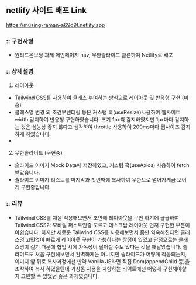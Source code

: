 ## netlify 사이트 배포 Link <br/>
https://musing-raman-a69d9f.netlify.app

### :: 구현사항

- 원티드온보딩 과제 메인페이지 nav, 무한슬라이드 클론하여 Netlify로 배포

### :: 상세설명

1. 레이아웃
- Tailwind CSS를 사용하여 클래스 부여하는 방식으로 레이아웃 및 반응형 구현 (미흡)
- 클래스명 변경 외 조건부렌더링 등은 커스텀 훅(useResize)사용하여 웹사이트 width 감지하여 반응형 구현하였습니다. 초기 1px씩 감지하였지만 1px마다 감지하는 것은 성능상 좋지 않다고 생각하여 throttle 사용하여 200ms마다 웹사이즈 감지하게 하였습니다.
- 
2. 무한슬라이드 (구현중) 
- 슬라이드 이미지 Mock Data에 저장하였고, 커스텀 훅(useAxios) 사용하여 fetch 받았습니다.
- 슬라이드 이미지 리스트를 마지막과 첫번째에 복사하여 무한으로 넘어가게끔 보이게 구현중입니다.

### :: 리뷰

- Tailwind CSS를 처음 적용해보면서 초반에 레이아웃을 구현 하기에 급급하여 Tailwind CSS가 모바일 퍼스트인줄 모르고 데스크탑 레이아웃 먼저 구현한 부분이 아쉽습니다. 하지만 새로운 Tailwind CSS를 사용해보면서 좀만 익숙해진다면 클래스명 고민없이 빠르게 레이아웃 구현이 가능하다는 장점이 있었고 단점으로는 클래스명이 길기 때문에 협업 시에 가독성이 떨어질 수도 있다는 것을 깨달았습니다. 슬라이드도 처음 구현해보면서 완벽하게는 아니지만 슬라이드가 어떻게 작동되는지, 이미지 앞 뒤로 복사과정에선 만약 Vanilla JS라면 직접 Dom(appendChild 등)을 조작하여 복사 하였을텐데 가상돔 사용을 지향하는 리액트에선 어떻게 구현해야할지 고민할 수 있었던 좋은 과제였습니다. 
